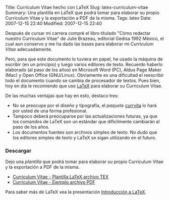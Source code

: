 Title: Curriculum Vitae hecho con LaTeX
Slug: latex-curriculum-vitae
Summary: Una plantilla en LaTeX que podrá tomar para elaborar su propio Curriculum Vitae y la exportación a PDF de la misma.
Tags: latex
Date: 2007-12-15 22:40
Modified: 2007-12-15 22:40


Después de cursar mi carrera compré el libro titulado "Cómo redactar nuestro Curriculum Vitae" de Julie Brazeau, editorial Gedisa 1992 México, el cual aun conservo y me ha dado las bases para elaborar mi _Curriculum Vitae_ adecuadamente.

Pero, para que este documento lo tuviera en papel, he usado la máquina de escribir (en un principio) y luego varios editores de texto. Recuerdo haberlo elaborado (al paso de los años) en Microsoft Word (PC), Aldus Page Maker (Mac) y Open Office (GNU/Linux). Obviamente es una dificultad el reescribir todo el documento cuando se cambia de procesador de textos. Pues bien, hoy en día le recomiendo que use [LaTeX](http://es.wikipedia.org/wiki/LaTeX) para elaborar su Curriculum Vitae.

De las muchas ventajas que hay en esto, destaco tres:

* No se preocupe por el diseño y tipografía, el _paquete_ [currvita](http://tug.ctan.org/tex-archive/macros/latex/contrib/currvita/) lo hará por usted de una forma profesional.
* Tampoco deberá preocuparse por las actualizaciones futuras, ya que los comandos de LaTeX son un estándar que difícilmente cambiarán al paso de los años.
* Los documentos fuentes son archivos simples de texto. No dudo que los editores simples de texto y LaTeX se sigan utilizando en el futuro.

### Descargar

Dejo una _plantilla_ que podrá tomar para elaborar su propio Curriculum Vitae y la exportación a PDF de la misma.

* [Curriculum Vitae - Plantilla LaTeX archivo TEX](curriculum_vitae.tex)
* [Curriculum Vitae - Ejemplo archivo PDF](curriculum_vitae.pdf)

Para saber más de LaTeX vea la presentación [Introducción a LaTeX](http://www.movimientolibre.com/presentaciones/latex-introduccion.html).
